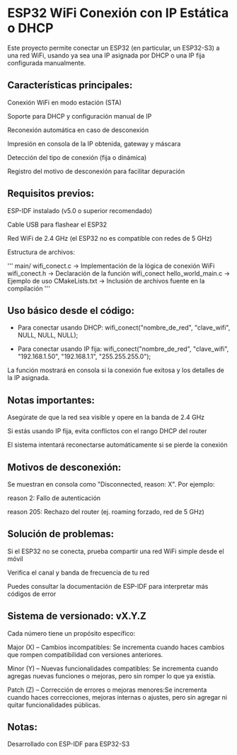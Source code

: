 # ESP32 WiFi Conexión con IP Estática o DHCP
Este proyecto permite conectar un ESP32 (en particular, un ESP32-S3) a una red WiFi, usando ya sea una IP asignada por DHCP o una IP fija configurada manualmente.

## Características principales:

Conexión WiFi en modo estación (STA)

Soporte para DHCP y configuración manual de IP

Reconexión automática en caso de desconexión

Impresión en consola de la IP obtenida, gateway y máscara

Detección del tipo de conexión (fija o dinámica)

Registro del motivo de desconexión para facilitar depuración

## Requisitos previos:

ESP-IDF instalado (v5.0 o superior recomendado)

Cable USB para flashear el ESP32

Red WiFi de 2.4 GHz (el ESP32 no es compatible con redes de 5 GHz)

Estructura de archivos:

'''
main/
   wifi_conect.c → Implementación de la lógica de conexión WiFi
   wifi_conect.h → Declaración de la función wifi_conect
   hello_world_main.c → Ejemplo de uso
   CMakeLists.txt → Inclusión de archivos fuente en la compilación
'''

## Uso básico desde el código:

- Para conectar usando DHCP:
wifi_conect("nombre_de_red", "clave_wifi", NULL, NULL, NULL);

- Para conectar usando IP fija:
wifi_conect("nombre_de_red", "clave_wifi", "192.168.1.50", "192.168.1.1", "255.255.255.0");

La función mostrará en consola si la conexión fue exitosa y los detalles de la IP asignada.

## Notas importantes:

Asegúrate de que la red sea visible y opere en la banda de 2.4 GHz

Si estás usando IP fija, evita conflictos con el rango DHCP del router

El sistema intentará reconectarse automáticamente si se pierde la conexión

## Motivos de desconexión:
Se muestran en consola como "Disconnected, reason: X".
Por ejemplo:

reason 2: Fallo de autenticación

reason 205: Rechazo del router (ej. roaming forzado, red de 5 GHz)

## Solución de problemas:

Si el ESP32 no se conecta, prueba compartir una red WiFi simple desde el móvil

Verifica el canal y banda de frecuencia de tu red

Puedes consultar la documentación de ESP-IDF para interpretar más códigos de error

## Sistema de versionado: vX.Y.Z

Cada número tiene un propósito específico:

Major (X) – Cambios incompatibles: Se incrementa cuando haces cambios que rompen compatibilidad con versiones anteriores.

Minor (Y) – Nuevas funcionalidades compatibles: Se incrementa cuando agregas nuevas funciones o mejoras, pero sin romper lo que ya existía.

Patch (Z) – Corrección de errores o mejoras menores:Se incrementa cuando haces correcciones, mejoras internas o ajustes, pero sin agregar ni quitar funcionalidades públicas.

## Notas:
Desarrollado con ESP-IDF para ESP32-S3
 
 
